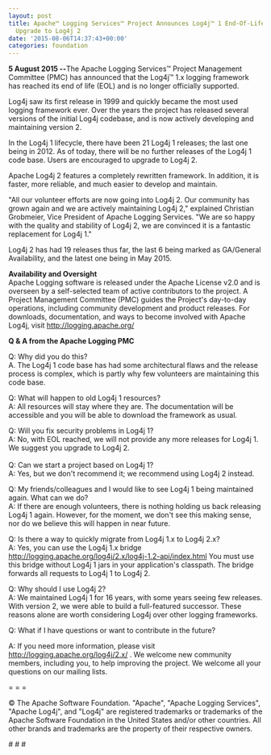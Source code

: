 ```yaml
---
layout: post
title: Apache™ Logging Services™ Project Announces Log4j™ 1 End-Of-Life; Recommends
  Upgrade to Log4j 2
date: '2015-08-06T14:37:43+00:00'
categories: foundation
---
```

<div> 
    <p><b>5 August 2015 --</b>The Apache Logging Services™ Project Management Committee (PMC) has announced that the Log4j™ 1.x logging framework has reached its end of life (EOL) and is no longer officially supported.</p> 
    <p>Log4j saw its first release in 1999 and quickly became the most used logging framework ever. Over the years the project has released several versions of the initial Log4j codebase, and is now actively developing and maintaining version 2.</p> 
    <p>In the Log4j 1 lifecycle, there have been 21 Log4j 1 releases; the last one being in 2012. As of today, there will be no further releases of the Log4j 1 code base. Users are encouraged to upgrade to Log4j 2.</p> 
    <p>Apache Log4j 2 features a completely rewritten framework. In addition, it is faster, more reliable, and much easier to develop and maintain.</p> 
    <p>&quot;All our volunteer efforts are now going into Log4j 2. Our community has grown again and we are actively maintaining Log4j 2,&quot; explained Christian Grobmeier, Vice President of Apache Logging Services. &quot;We are so happy with the quality and stability of Log4j 2, we are convinced it is a fantastic replacement for Log4j 1.&quot;</p> 
    <p>Log4j 2 has had 19 releases thus far, the last 6 being marked as GA/General Availability, and the latest one being in May 2015.</p> 
    <p><b>Availability and Oversight</b><br />Apache Logging software is released under the Apache License v2.0 and is overseen by a self-selected team of active contributors to the project. A Project Management Committee (PMC) guides the Project's day-to-day operations, including community development and product releases. For downloads, documentation, and ways to become involved with Apache Log4j, visit <a href="http://logging.apache.org/">http://logging.apache.org/</a></p> 
  </div> 
  <div> 
    <p><b>Q &amp; A from the Apache Logging PMC</b></p> 
    <p>Q: Why did you do this?<br />A. The Log4j 1 code base has had some architectural flaws and the release process is complex, which is partly why few volunteers are maintaining this code base.</p> 
  </div> 
  <div> 
    <p>Q: What will happen to old Log4j 1 resources?<br />A: All resources will stay where they are. The documentation will be accessible and you will be able to download the framework as usual.</p> 
  </div> 
  <div>Q: Will you fix security problems in Log4j 1?</div> 
  <div>A: No, with EOL reached, we will not provide any more releases for Log4j 1. We suggest you upgrade to Log4j 2.</div> 
  <div><br /></div> 
  <div>Q: Can we start a project based on Log4j 1?<br />A: Yes, but we don't recommend it; we recommend using Log4j 2 instead.</div> 
  <div> 
    <p>Q: My friends/colleagues and I would like to see Log4j 1 being maintained again. What can we do?<br />A: If there are enough volunteers, there is nothing holding us back releasing Log4j 1 again. However, for the moment, we don't see this making sense, nor do we believe this will happen in near future.</p> 
  </div> 
  <div>Q: Is there a way to quickly migrate from Log4j 1.x to Log4j 2.x?</div> 
  <div>A: Yes, you can use the Log4j 1.x bridge <a href="http://logging.apache.org/log4j/2.x/log4j-1.2-api/index.html">http://logging.apache.org/log4j/2.x/log4j-1.2-api/index.html</a>&nbsp;You must use this bridge without Log4j 1 jars in your application's classpath. The bridge forwards all requests to Log4j 1 to Log4j 2.</div> 
  <div> 
    <p>Q: Why should I use Log4j 2?<br />A: We maintained Log4j 1 for 16 years, with some years seeing few releases. With version 2, we were able to build a full-featured successor. These reasons alone are worth considering Log4j over other logging frameworks.&nbsp;</p> 
  </div> 
  <div>Q: What if I have questions or want to contribute in the future?</div> 
  <div> 
    <p>A: If you need more information, please visit <a href="http://logging.apache.org/">http://logging.apache.org/log4j/2.x/</a> . We welcome new community members, including you, to help improving the project. We welcome all your questions on our mailing lists.</p> 
    <p>= = =&nbsp;</p> 
  </div> 
  <p> </p> 
  <div> 
    <p> </p> 
    <p>© The Apache Software Foundation. &quot;Apache&quot;, &quot;Apache Logging Services&quot;, &quot;Apache Log4j&quot;, and &quot;Log4j&quot; are registered trademarks or trademarks of the Apache Software Foundation in the United States and/or other countries. All other brands and trademarks are the property of their respective owners.&nbsp;</p> 
    <p># # #</p> 
  </div>
